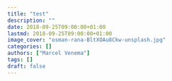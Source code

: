 ```yaml
---
title: "test"
description: ""
date: 2018-09-25T09:00:00+01:00
lastmd: 2018-09-25T09:00:00+01:00
image_cover: "osman-rana-BltXOAu8Ckw-unsplash.jpg"
categories: []
authors: ["Marcel Venema"] 
tags: []
draft: false
---
```

